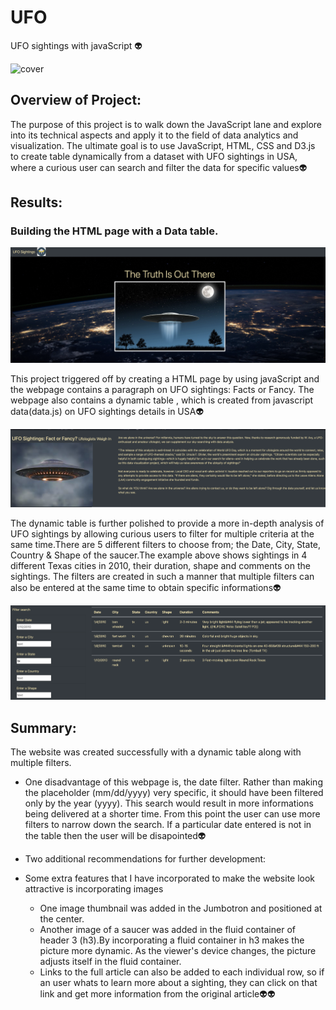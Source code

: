 # UFO

UFO sightings with javaScript 👽

![cover](https://wallpaperaccess.com/full/1709868.jpg)
## Overview of Project:

The purpose of this project is to walk down the JavaScript lane and explore into its technical aspects and apply it to the field of data analytics and visualization. The ultimate goal is to use JavaScript, HTML, CSS and D3.js to create table dynamically from a dataset with UFO sightings in USA, where a curious user can search and filter the data for specific values👽

## Results: 

### Building the HTML page with a Data table.

![HTML page](static/images/cover.png)

This project triggered off by creating a HTML page by using javaScript and the webpage contains a paragraph on UFO sightings: Facts or Fancy. The webpage also contains a dynamic table , which is created from javascript data(data.js) on UFO sightings details in USA👽

![filters](static/images/paragraph.png)

The dynamic table is further polished to provide a more in-depth analysis of UFO sightings by allowing curious users to filter for multiple criteria at the same time.There are 5 different filters to choose from; the Date, City, State, Country & Shape of the saucer.The example above shows sightings in 4 different Texas cities in 2010, their duration, shape and comments on the sightings. The filters are created in such a manner that multiple filters can also be entered at the same time to obtain specific informations👽

![filters](static/images/filters.png)

## Summary:

The website was created successfully with a dynamic table along with multiple filters.
* One disadvantage of this webpage is, the date filter. Rather than making the placeholder (mm/dd/yyyy) very specific, it should have been filtered only by the year (yyyy). This search would result in more informations being delivered at a shorter time. From this point the user can use more filters to narrow down the search. If a particular date entered is not in the table then the user will be disapointed👽

* Two additional recommendations for further development:

* Some extra features that I have incorporated to make the website look attractive is incorporating images
    * One image thumbnail was added in the Jumbotron and positioned at the center.  
    * Another image of a saucer was added in the fluid container of header 3 (h3).By incorporating a fluid container in h3 makes the picture more dynamic. As the viewer's device changes, the picture adjusts itself in the fluid container.  
    * Links to the full article can also be added to each individual row, so if an user whats to learn more about a sighting, they can click on that link and get more information from the original article👽👽
    

